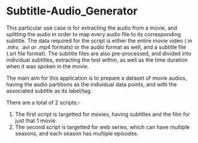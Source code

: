 # Subtitle-Audio_Generator

This particular use case is for extracting the audio from a movie, and splitting the audio in order to map every audio file to its corresponding subtitle. The data required for the script is either the entire movie video ( in .mkv, .avi or .mp4 formats) or the audio format as well, and a subtitle file (.srt file format). The subtitle files are also pre-processed, and divided into individual subtitles, extracting the test within, as well as the time duration when it was spoken in the movie. 

The main aim for this application is to prepare a dataset of movie audios, having the audio partitions as the individual data points, and with the associated subtitle as its label/tag. 

There are a total of 2 scripts:- <br />
1. The first script is targetted for movies, having subtitles and the film for just that 1 movie. <br />
2. The second script is targetted for web series, which can have multiple seasons, and each season has multiple episodes.
